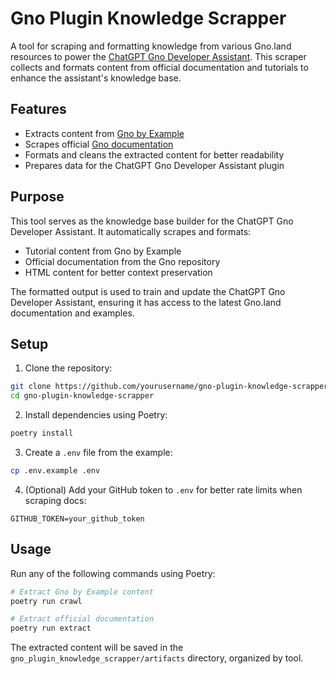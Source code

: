 # Gno Plugin Knowledge Scrapper

A tool for scraping and formatting knowledge from various Gno.land resources to power the [ChatGPT Gno Developer Assistant](https://chatgpt.com/g/g-677dc2d0ba808191b27eb16e06869eec-gno-developer-assistant). This scraper collects and formats content from official documentation and tutorials to enhance the assistant's knowledge base.

## Features

- Extracts content from [Gno by Example](https://gno-by-example.com)
- Scrapes official [Gno documentation](https://github.com/gnolang/gno/tree/master/docs)
- Formats and cleans the extracted content for better readability
- Prepares data for the ChatGPT Gno Developer Assistant plugin

## Purpose

This tool serves as the knowledge base builder for the ChatGPT Gno Developer Assistant. It automatically scrapes and formats:
- Tutorial content from Gno by Example
- Official documentation from the Gno repository
- HTML content for better context preservation

The formatted output is used to train and update the ChatGPT Gno Developer Assistant, ensuring it has access to the latest Gno.land documentation and examples.

## Setup

1. Clone the repository:
```bash
git clone https://github.com/yourusername/gno-plugin-knowledge-scrapper.git
cd gno-plugin-knowledge-scrapper
```

2. Install dependencies using Poetry:
```bash
poetry install
```

3. Create a `.env` file from the example:
```bash
cp .env.example .env
```

4. (Optional) Add your GitHub token to `.env` for better rate limits when scraping docs:
```
GITHUB_TOKEN=your_github_token
```

## Usage

Run any of the following commands using Poetry:

```bash
# Extract Gno by Example content
poetry run crawl

# Extract official documentation
poetry run extract
```

The extracted content will be saved in the `gno_plugin_knowledge_scrapper/artifacts` directory, organized by tool.